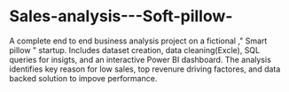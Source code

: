 # Sales-analysis---Soft-pillow-
A complete end to end business analysis project on a fictional ," Smart pillow " startup. Includes dataset creation, data cleaning(Excle), SQL queries for insigts, and an interactive Power BI dashboard. The analysis identifies key reason for low sales, top revenure driving factores, and data backed solution to impove performance.
